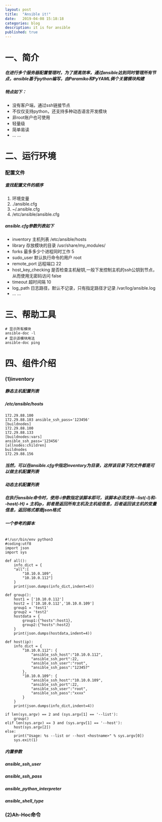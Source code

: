 ```yaml
---
layout: post
title:  "Ansible it!"
date:   2019-04-08 15:18:18
categories: blog
description: it is for ansible
published: true
---
```


# 一、简介
##### 在进行多个服务器配置管理时，为了提高效率，通过ansible达到同时管理所有节点，ansible基于python编写，由Paramiko和PyYAML俩个关键模块构建
##### 特点如下：
* 没有客户端，通过ssh链接节点
* 不仅仅支持python，还支持多种动态语言开发模块
* 非root账户也可使用
* 轻量级
* 简单易读
* ... ...
# 二、运行环境
### 配置文件
##### 查找配置文件的顺序
1. 环境变量
2. ./ansible.cfg
3. ~/.ansible.cfg
4. /etc/ansible/ansible.cfg
##### ansible.cfg参数列表如下
+ inventory 主机列表 /etc/ansible/hosts
+ library 存放模块的目录 /usr/share/my\_modules/
+ forks 最多多少个进程同时工作 5
+ sudo\_user 默认执行命令的用户 root
+ remote\_port 远程端口 22
+ host\_key\_checking 是否检查主机秘钥,一般下发控制主机的ssh公钥到节点，从而使用无密码访问 false
+ timeout 超时间隔 10
+ log\_path 日志路径，默认不记录，只有指定路径才记录 /var/log/ansible.log
+ ... ...
# 三、帮助工具
```shell
# 显示所有模块
ansible-doc -l
# 显示该模块用法
ansible-doc ping
```
# 四、组件介绍
### (1)inventory
##### 静态主机配置列表
##### /etc/ansible/hosts
```shell
172.29.88.100
172.29.88.103 ansible_ssh_pass='123456'
[buildnodes]
172.29.88.100
172.29.88.133
[buildnodes:vars]
ansible_ssh_pass='123456'
[allnodes:children]
buildnodes
172.29.88.156
```
##### 当然，可以在ansible.cfg中指定inventory为目录，这样该目录下的文件都是可以做主机配置列表
##### 动态主机配置列表
##### 在执行ansible命令时，使用-i参数指定该脚本即可，该脚本必须支持--list(-l)和--host(-H) + 主机ip，前者是返回所有主机及主机组信息，后者返回该主机的变量信息，返回格式都是json格式
##### 一个参考的脚本
```python3

#!/usr/bin/env python3
#coding:utf8
import json
import sys
 
def all():
    info_dict = {
    "all":[
        "10.10.0.109",
        "10.10.0.112"]
    }
    print(json.dumps(info_dict,indent=4))
 
def group():
    host1 = ['10.10.0.112']
    host2 = ['10.10.0.112','10.10.0.109']
    group1 = 'test1'
    group2 = 'test2'
    hostdata = {
        group1:{"hosts":host1},
        group2:{"hosts":host2}
    }
    print(json.dumps(hostdata,indent=4))
 
def host(ip):
    info_dict = {
        "10.10.0.112": {
            "ansible_ssh_host":"10.10.0.112",
            "ansible_ssh_port":22,
            "ansible_ssh_user":"root",
            "ansible_ssh_pass":"123457"
        },
        "10.10.0.109": {
            "ansible_ssh_host":"10.10.0.109",
            "ansible_ssh_port":22,
            "ansible_ssh_user":"root",
            "ansible_ssh_pass":"xxxx"
        }
    }
    print(json.dumps(info_dict,indent=4))
 
if len(sys.argv) == 2 and (sys.argv[1] == '--list'):
    group()
elif len(sys.argv) == 3 and (sys.argv[1] == '--host'):
    host(sys.argv[2])
else:
    print("Usage: %s --list or --host <hostname>" % sys.argv[0])
    sys.exit(1)
```
##### 内置参数
##### ansible\_ssh\_user
##### ansible\_ssh\_pass
##### ansible\_python\_interpreter
##### ansible\_shell\_type
### (2)Ah-Hoc命令
